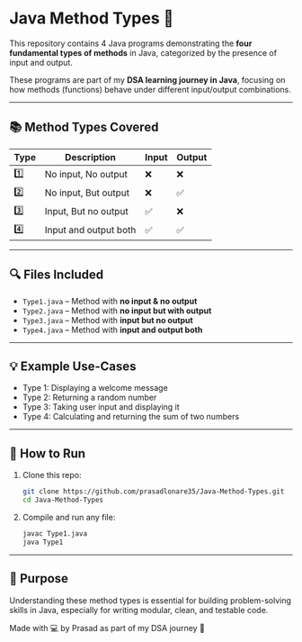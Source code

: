 # Java Method Types 🚀

This repository contains 4 Java programs demonstrating the **four fundamental types of methods** in Java, categorized by the presence of input and output.

These programs are part of my **DSA learning journey in Java**, focusing on how methods (functions) behave under different input/output combinations.

---

## 📚 Method Types Covered

| Type | Description                   | Input | Output |
|------|-------------------------------|-------|--------|
| 1️⃣   | No input, No output            | ❌    | ❌     |
| 2️⃣   | No input, But output           | ❌    | ✅     |
| 3️⃣   | Input, But no output           | ✅    | ❌     |
| 4️⃣   | Input and output both          | ✅    | ✅     |

---

## 🔍 Files Included

- `Type1.java` – Method with **no input & no output**
- `Type2.java` – Method with **no input but with output**
- `Type3.java` – Method with **input but no output**
- `Type4.java` – Method with **input and output both**

---

## 💡 Example Use-Cases

- Type 1: Displaying a welcome message  
- Type 2: Returning a random number  
- Type 3: Taking user input and displaying it  
- Type 4: Calculating and returning the sum of two numbers

---

## 🚀 How to Run

1. Clone this repo:
   ```bash
   git clone https://github.com/prasadlonare35/Java-Method-Types.git
   cd Java-Method-Types
2. Compile and run any file:
    ```bash
    javac Type1.java
    java Type1

---
  
## 📌 Purpose
Understanding these method types is essential for building problem-solving skills in Java, especially for writing modular, clean, and testable code.

Made with 💻 by Prasad as part of my DSA journey 🚀
